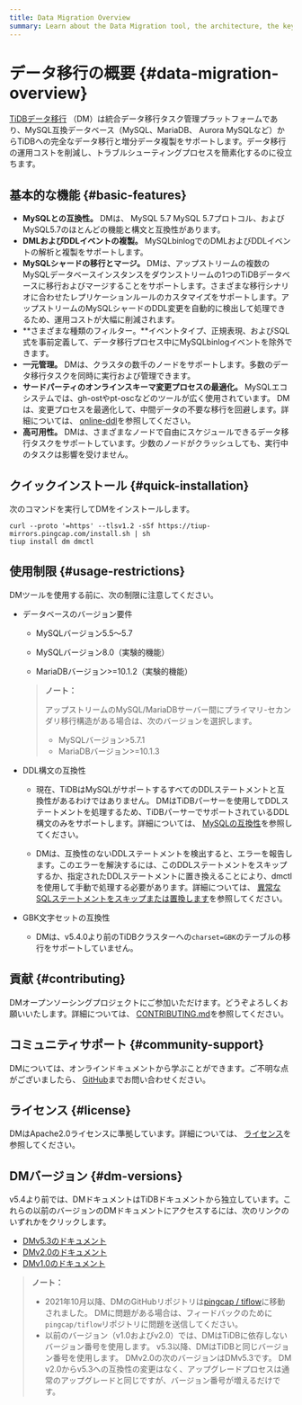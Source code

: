 ```yaml
---
title: Data Migration Overview
summary: Learn about the Data Migration tool, the architecture, the key components, and features.
---
```


<!-- markdownlint-disable MD007 -->

# データ移行の概要 {#data-migration-overview}

<!--
![star](https://img.shields.io/github/stars/pingcap/tiflow?style=for-the-badge&logo=github) ![license](https://img.shields.io/github/license/pingcap/tiflow?style=for-the-badge) ![forks](https://img.shields.io/github/forks/pingcap/tiflow?style=for-the-badge)
-->

[TiDBデータ移行](https://github.com/pingcap/dm) （DM）は統合データ移行タスク管理プラットフォームであり、MySQL互換データベース（MySQL、MariaDB、 Aurora MySQLなど）からTiDBへの完全なデータ移行と増分データ複製をサポートします。データ移行の運用コストを削減し、トラブルシューティングプロセスを簡素化するのに役立ちます。

## 基本的な機能 {#basic-features}

-   **MySQLとの互換性。** DMは、 MySQL 5.7 MySQL 5.7プロトコル、およびMySQL5.7のほとんどの機能と構文と互換性があります。
-   **DMLおよびDDLイベントの複製。** MySQLbinlogでのDMLおよびDDLイベントの解析と複製をサポートします。
-   **MySQLシャードの移行とマージ。** DMは、アップストリームの複数のMySQLデータベースインスタンスをダウンストリームの1つのTiDBデータベースに移行およびマージすることをサポートします。さまざまな移行シナリオに合わせたレプリケーションルールのカスタマイズをサポートします。アップストリームのMySQLシャードのDDL変更を自動的に検出して処理できるため、運用コストが大幅に削減されます。
-   **さまざまな種類のフィルター。**イベントタイプ、正規表現、およびSQL式を事前定義して、データ移行プロセス中にMySQLbinlogイベントを除外できます。
-   **一元管理。** DMは、クラスタの数千のノードをサポートします。多数のデータ移行タスクを同時に実行および管理できます。
-   **サードパーティのオンラインスキーマ変更プロセスの最適化。** MySQLエコシステムでは、gh-ostやpt-oscなどのツールが広く使用されています。 DMは、変更プロセスを最適化して、中間データの不要な移行を回避します。詳細については、 [online-ddl](/dm/dm-key-features.md#online-ddl-tools)を参照してください。
-   **高可用性。** DMは、さまざまなノードで自由にスケジュールできるデータ移行タスクをサポートしています。少数のノードがクラッシュしても、実行中のタスクは影響を受けません。

## クイックインストール {#quick-installation}

次のコマンドを実行してDMをインストールします。


```shell
curl --proto '=https' --tlsv1.2 -sSf https://tiup-mirrors.pingcap.com/install.sh | sh
tiup install dm dmctl
```

## 使用制限 {#usage-restrictions}

DMツールを使用する前に、次の制限に注意してください。

-   データベースのバージョン要件

    -   MySQLバージョン5.5〜5.7

    -   MySQLバージョン8.0（実験的機能）

    -   MariaDBバージョン&gt;=10.1.2（実験的機能）

    > **ノート：**
    >
    > アップストリームのMySQL/MariaDBサーバー間にプライマリ-セカンダリ移行構造がある場合は、次のバージョンを選択します。
    >
    > -   MySQLバージョン&gt;5.7.1
    > -   MariaDBバージョン&gt;=10.1.3

-   DDL構文の互換性

    -   現在、TiDBはMySQLがサポートするすべてのDDLステートメントと互換性があるわけではありません。 DMはTiDBパーサーを使用してDDLステートメントを処理するため、TiDBパーサーでサポートされているDDL構文のみをサポートします。詳細については、 [MySQLの互換性](/mysql-compatibility.md#ddl)を参照してください。

    -   DMは、互換性のないDDLステートメントを検出すると、エラーを報告します。このエラーを解決するには、このDDLステートメントをスキップするか、指定されたDDLステートメントに置き換えることにより、dmctlを使用して手動で処理する必要があります。詳細については、 [異常なSQLステートメントをスキップまたは置換します](/dm/dm-faq.md#how-to-handle-incompatible-ddl-statements)を参照してください。

-   GBK文字セットの互換性

    -   DMは、v5.4.0より前のTiDBクラスターへの`charset=GBK`のテーブルの移行をサポートしていません。

## 貢献 {#contributing}

DMオープンソーシングプロジェクトにご参加いただけます。どうぞよろしくお願いいたします。詳細については、 [CONTRIBUTING.md](https://github.com/pingcap/tiflow/blob/master/dm/CONTRIBUTING.md)を参照してください。

## コミュニティサポート {#community-support}

DMについては、オンラインドキュメントから学ぶことができます。ご不明な点がございましたら、 [GitHub](https://github.com/pingcap/tiflow/tree/master/dm)までお問い合わせください。

## ライセンス {#license}

DMはApache2.0ライセンスに準拠しています。詳細については、 [ライセンス](https://github.com/pingcap/tiflow/blob/master/LICENSE)を参照してください。

## DMバージョン {#dm-versions}

v5.4より前では、DMドキュメントはTiDBドキュメントから独立しています。これらの以前のバージョンのDMドキュメントにアクセスするには、次のリンクのいずれかをクリックします。

-   [DMv5.3のドキュメント](https://docs.pingcap.com/tidb-data-migration/v5.3)
-   [DMv2.0のドキュメント](https://docs.pingcap.com/tidb-data-migration/v2.0/)
-   [DMv1.0のドキュメント](https://docs.pingcap.com/tidb-data-migration/v1.0/)

> **ノート：**
>
> -   2021年10月以降、DMのGitHubリポジトリは[pingcap / tiflow](https://github.com/pingcap/tiflow/tree/master/dm)に移動されました。 DMに問題がある場合は、フィードバックのために`pingcap/tiflow`リポジトリに問題を送信してください。
> -   以前のバージョン（v1.0およびv2.0）では、DMはTiDBに依存しないバージョン番号を使用します。 v5.3以降、DMはTiDBと同じバージョン番号を使用します。 DMv2.0の次のバージョンはDMv5.3です。 DM v2.0からv5.3への互換性の変更はなく、アップグレードプロセスは通常のアップグレードと同じですが、バージョン番号が増えるだけです。
